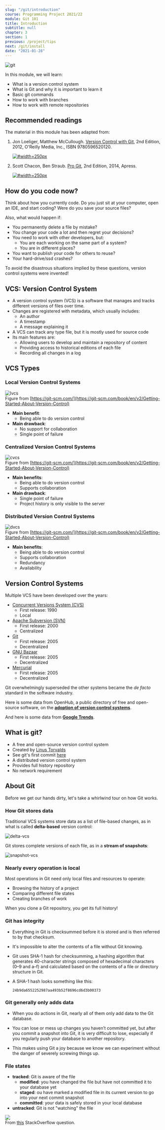 ```yaml
---
slug: "/git/introduction"
course: Programming Project 2021/22
module: Git 101
title: Introduction
subtitle: null
chapter: 3
section: 1
previous: /project/tips
next: /git/install
date: "2021-01-28"
---
```


![git](https://upload.wikimedia.org/wikipedia/commons/thumb/e/e0/Git-logo.svg/1280px-Git-logo.svg.png '#max-width=100%')

In this module, we will learn:

- What is a version control system
- What is Git and why it is important to learn it
- Basic git commands
- How to work with branches
- How to work with remote repositories

## Recommended readings

The material in this module has been adapted from:

1. Jon Loeliger, Matthew McCullough. [Version Control with Git](https://ubz-primo.hosted.exlibrisgroup.com/permalink/f/pok0fm/39UBZ_ALMA_DS51260607810001241), 2nd Edition, 2012, O'Reilly Media, Inc., ISBN 9780596520120.

   [![](https://images-na.ssl-images-amazon.com/images/I/51NrKTQmjgL._SX379_BO1,204,203,200_.jpg "#width=250px")](https://ubz-primo.hosted.exlibrisgroup.com/permalink/f/pok0fm/39UBZ_ALMA_DS51260607810001241)

2. Scott Chacon, Ben Straub. [Pro Git](https://git-scm.com/book/en/v2), 2nd Edition, 2014, Apress.

   [![](https://git-scm.com/images/progit2.png "#width=250px")](https://git-scm.com/book/en/v2)

## How do you code now?

Think about how you currently code. Do you just sit at your computer, open an IDE, and start coding?
Were do you save your source files?

Also, what would happen if:

- You permanently delete a file by mistake?
- You change your code a lot and then regret your decisions?
- You need to work with other developers, but:
  - You are each working on the same part of a system?
  - You are in different places?
- You want to publish your code for others to reuse?
- Your hard-drive/ssd crashes?

To avoid the disastrous situations implied by these questions, version control systems were invented!

## VCS: Version Control System

- A version control system (VCS) is a software that manages and tracks different versions of files over time.
- Changes are registered with metadata, which usually includes:
  - An author
  - A timestamp
  - A message explaining it
- A VCS can track any type file, but it is mostly used for source code
- Its main features are:
  - Allowing users to develop and maintain a repository of content
  - Providing access to historical editions of each file
  - Recording all changes in a log

## VCS Types

### Local Version Control Systems

![lvcs](https://git-scm.com/book/en/v2/images/local.png)  
Figure from [https://git-scm.com/](https://git-scm.com/book/en/v2/Getting-Started-About-Version-Control)

- **Main benefit**: 
  - Being able to do version control
- **Main drawback**: 
  - No support for collaboration
  - Single point of failure

### Centralized Version Control Systems
  
![cvcs](https://git-scm.com/book/en/v2/images/centralized.png)  
Figure from [https://git-scm.com/](https://git-scm.com/book/en/v2/Getting-Started-About-Version-Control)

- **Main benefits**: 
  - Being able to do version control
  - Supports collaboration
- **Main drawback**: 
  - Single point of failure
  - Project history is only visible to the server

### Distributed Version Control Systems

![dvcs](https://git-scm.com/book/en/v2/images/distributed.png)  
Figure from [https://git-scm.com/](https://git-scm.com/book/en/v2/Getting-Started-About-Version-Control)

- **Main benefits**: 
  - Being able to do version control
  - Supports collaboration
  - Redundancy
  - Availability

## Version Control Systems

Multiple VCS have been developed over the years:

- [Concurrent Versions System (CVS)](https://en.wikipedia.org/wiki/Concurrent_Versions_System)
  - First release: 1990
  - Local
- [Apache Subversion (SVN)](https://en.wikipedia.org/wiki/Apache_Subversion) 
  - First release: 2000
  - Centralized
- [Git](https://en.wikipedia.org/wiki/Git) 
  - First release: 2005
  - Decentralized
- [GNU Bazaar](https://en.wikipedia.org/wiki/GNU_Bazaar) 
  - First release: 2005
  - Decentralized
- [Mercurial](https://en.wikipedia.org/wiki/Mercurial) 
  - First release: 2005
  - Decentralized

Git overwhelmingly superseded the other systems became the *de facto* standard in the software industry. 

Here is some data from OpenHub, a public directory of free and open-source software, on the **[adoption of version control systems](https://www.openhub.net/repositories/compare)**.

And here is some data from **[Google Trends](https://trends.google.com/trends/explore?date=all&q=%2Fm%2F05vqwg,%2Fm%2F012ct9,%2Fm%2F08441_)**.

## What is git?

- A free and open-source version control system
- Created by [Linus Torvalds](https://en.wikipedia.org/wiki/Linus_Torvalds)
- See git's first commit [here](https://github.com/git/git/commit/e83c5163316f89bfbde7d9ab23ca2e25604af290)
- A distributed version control system
- Provides full history repository
- No network requirement

## About Git

Before we get our hands dirty, let's take a whirlwind tour on how Git works.

### How Git stores data

Traditional VCS systems store data as a list of file-based changes, as in what is called **delta-based** version control:

![delta-vcs](https://git-scm.com/book/en/v2/images/deltas.png)

Git stores complete versions of each file, as in a **stream of snapshots**:

![snapshot-vcs](https://git-scm.com/book/en/v2/images/snapshots.png)

### Nearly every operation is local

Most operations in Git need only local files and resources to operate:
- Browsing the history of a project
- Comparing different file states
- Creating branches of work

When you clone a Git repository, you get its full history!

### Git has integrity

- Everything in Git is checksummed before it is stored and is then referred to by that checksum.

- It's impossible to alter the contents of a file without Git knowing.

- Git uses SHA-1 hash for checksumming, a hashing algorithm that generates 40-character strings composed of hexadecimal characters (0–9 and a–f) and calculated based on the contents of a file or directory structure in Git. 

- A SHA-1 hash looks something like this:  
    ```
    24b9da6552252987aa493b52f8696cd6d3b00373
    ```

### Git generally only adds data

- When you do actions in Git, nearly all of them only add data to the Git database. 

- You can lose or mess up changes you haven’t committed yet, but after you commit a snapshot into Git, it is very difficult to lose, especially if you regularly push your database to another repository.

- This makes using Git a joy because we know we can experiment without the danger of severely screwing things up.

### File states
- **tracked**: Git is aware of the file
  - **modified**: you have changed the file but have not committed it to your database yet
  - **staged**: ou have marked a modified file in its current version to go into your next commit snapshot
  - **committed**: your data is safely stored in your local database
- **untracked**: Git is not "watching" the file

![](https://i.stack.imgur.com/kslSd.png)  
From [this](https://stackoverflow.com/questions/55877484/is-committed-and-unmodified-the-same) StackOverflow question.
<!-- ![states](https://git-scm.com/book/en/v2/images/areas.png) -->